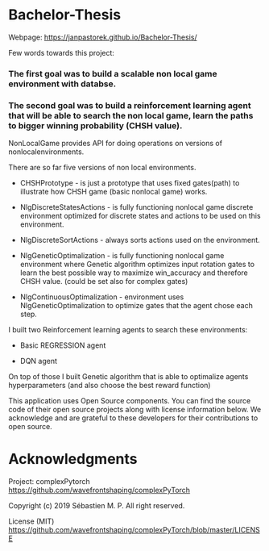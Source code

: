 # Bachelor-Thesis

Webpage:
https://janpastorek.github.io/Bachelor-Thesis/

Few words towards this project:

### The first goal was to build a scalable non local game environment with databse.

### The second goal was to build a reinforcement learning agent that will be able to search the non local game, learn the paths to bigger winning probability (CHSH value).

NonLocalGame provides API for doing operations on versions of nonlocalenvironments.

There are so far five versions of non local environments.

* CHSHPrototype - is just a prototype that uses fixed gates(path) to illustrate how CHSH game (basic nonlocal game) works.

* NlgDiscreteStatesActions - is fully functioning nonlocal game discrete environment optimized for discrete states and actions to be used on this environment.

* NlgDiscreteSortActions - always sorts actions used on the environment.

* NlgGeneticOptimalization - is fully functioning nonlocal game environment where Genetic algorithm optimizes input rotation gates to learn the best possible way to maximize win_accuracy and therefore CHSH value. (could be set also for complex gates)

* NlgContinuousOptimalization - environment uses NlgGeneticOptimalization to optimize gates that the agent chose each step.

I built two Reinforcement learning agents to search these environments:

* Basic REGRESSION agent

* DQN agent

On top of those I built Genetic algorithm that is able to optimalize agents hyperparameters (and also choose the best reward function)


This application uses Open Source components. You can find the source code of their open source projects along with license information below. We acknowledge and are grateful to these developers for their contributions to open source.


# Acknowledgments

Project: complexPytorch https://github.com/wavefrontshaping/complexPyTorch

Copyright (c) 2019 Sébastien M. P. All right reserved.

License (MIT) https://github.com/wavefrontshaping/complexPyTorch/blob/master/LICENSE
